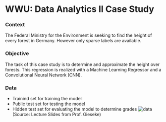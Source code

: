 # WWU: Data Analytics II Case Study
### Context
The Federal Ministry for the Environment is seeking to find the height of every forest in Germany. However only sparse labels are available. 
### Objective
The task of this case study is to determine and approximate the height over forests. This regression is realized with a Machine Learning Regressor and a Convolutional Neural Network (CNN).

### Data
- Trainind set for training the model
- Public test set for testing the model
- Hidden test set for evaluating the model to determine grades
![data](https://user-images.githubusercontent.com/48908722/236777192-b88a25e5-b151-4998-a33c-3137bb290294.png)
(Source: Lecture Slides from Prof. Gieseke)
